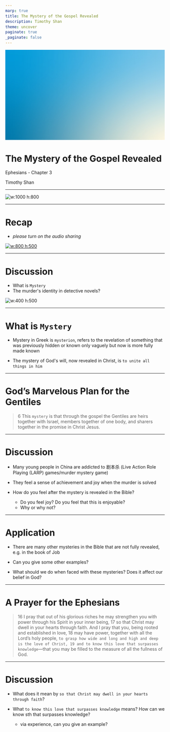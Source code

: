 ```yaml
---
marp: true
title: The Mystery of the Gospel Revealed 
description: Timothy Shan
theme: uncover
paginate: true
_paginate: false
---
```


![bg](./assets/gradient.jpg)

# <!--fit--> The Mystery of the Gospel Revealed  

Ephesians - Chapter 3

Timothy Shan

---

![w:1000 h:800](https://user-images.githubusercontent.com/106022681/177037934-8de45f1f-9cf6-4e78-a8af-18282cab9ace.jpg)

---

# Recap 

- *please turn on the audio sharing*

[![w:800 h:500](https://user-images.githubusercontent.com/106022681/177335769-a27c1f4a-d292-47e1-a130-24cf67fe1dad.png)](https://youtu.be/Y71r-T98E2Q)

---

# Discussion

- What is `Mystery`
- The murder's identity in detective novels? 

![w:400 h:500](https://user-images.githubusercontent.com/106022681/177333990-12b87a5e-594b-4680-a055-e3c949155ed1.png)

---

# What is `Mystery`

- Mystery in Greek is `mysterion`, refers to the revelation of something that was previously hidden or known only vaguely but now is more fully made known 

- The mystery of God's will, now revealed in Christ, is `to unite all things in him`

---

# <!--fit--> God’s Marvelous Plan for the Gentiles

> 6 This `mystery` is that through the gospel the Gentiles are heirs together with Israel, members together of one body, and sharers together in the promise in Christ Jesus.

---

# Discussion 

- Many young people in China are addicted to 剧本杀 (Live Action Role Playing (LARP) games/murder mystery game)

- They feel a sense of achievement and joy when the murder is solved 

- How do you feel after the mystery is revealed in the Bible?
    - Do you feel joy? Do you feel that this is enjoyable? 
    - Why or why not?

---

# Application  

- There are many other mysteries in the Bible that are not fully revealed, e.g. in the book of Job 

- Can you give some other examples? 

- What should we do when faced with these mysteries? Does it affect our belief in God?

---

# A Prayer for the Ephesians

> 16 I pray that out of his glorious riches he may strengthen you with power through his Spirit in your inner being, 17 so that Christ may dwell in your hearts through faith. And I pray that you, being rooted and established in love, 18 may have power, together with all the Lord’s holy people, `to grasp how wide and long and high and deep is the love of Christ, 19 and to know this love that surpasses knowledge`—that you may be filled to the measure of all the fullness of God.

---

# Discussion 

- What does it mean by `so that Christ may dwell in your hearts through faith`? 

- What `to know this love that surpasses knowledge` means? How can we know sth that surpasses knowledge? 
    - via experience, can you give an example? 


 
